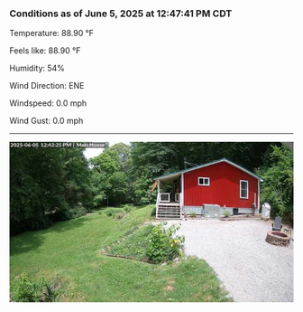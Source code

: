 ### Conditions as of June 5, 2025 at 12:47:41 PM CDT 

Temperature: 88.90 &deg;F

Feels like: 88.90 &deg;F

Humidity: 54%

Wind Direction: ENE

Windspeed: 0.0 mph

Wind Gust: 0.0 mph

---

<img src="./images/latest.jpeg"/>

